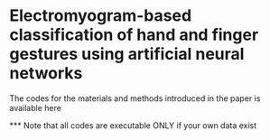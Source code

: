 # Electromyogram-based classification of hand and finger gestures using artificial neural networks

The codes for the materials and methods introduced in the paper is available here

*** Note that all codes are executable ONLY if your own data exist
